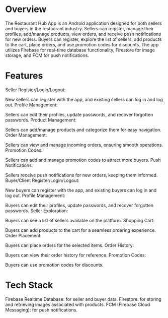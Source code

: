 # Overview
The Restaurant Hub App is an Android application designed for both sellers and buyers in the restaurant industry. Sellers can register, manage their profiles, add/manage products, view orders, and receive push notifications for new orders. Buyers can register, explore the list of sellers, add products to the cart, place orders, and use promotion codes for discounts. The app utilizes Firebase for real-time database functionality, Firestore for image storage, and FCM for push notifications.

# Features
Seller
Register/Login/Logout:

New sellers can register with the app, and existing sellers can log in and log out.
Profile Management:

Sellers can edit their profiles, update passwords, and recover forgotten passwords.
Product Management:

Sellers can add/manage products and categorize them for easy navigation.
Order Management:

Sellers can view and manage incoming orders, ensuring smooth operations.
Promotion Codes:

Sellers can add and manage promotion codes to attract more buyers.
Push Notifications:

Sellers receive push notifications for new orders, keeping them informed.
Buyer/Client
Register/Login/Logout:

New buyers can register with the app, and existing buyers can log in and log out.
Profile Management:

Buyers can edit their profiles, update passwords, and recover forgotten passwords.
Seller Exploration:

Buyers can see a list of sellers available on the platform.
Shopping Cart:

Buyers can add products to the cart for a seamless ordering experience.
Order Placement:

Buyers can place orders for the selected items.
Order History:

Buyers can view their order history for reference.
Promotion Codes:

Buyers can use promotion codes for discounts.
# Tech Stack
Firebase Realtime Database: for seller and buyer data.
Firestore: for storing and retrieving images associated with products.
FCM (Firebase Cloud Messaging): for push notifications.
